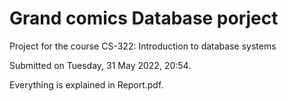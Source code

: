 # Grand comics Database porject
Project for the course CS-322: Introduction to database systems

Submitted on Tuesday, 31 May 2022, 20:54.

Everything is explained in Report.pdf.
